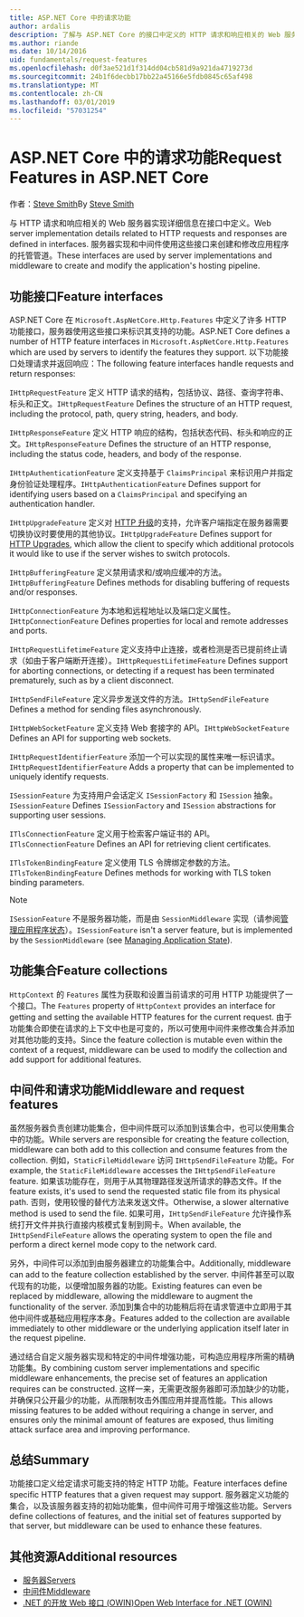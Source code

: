```yaml
---
title: ASP.NET Core 中的请求功能
author: ardalis
description: 了解与 ASP.NET Core 的接口中定义的 HTTP 请求和响应相关的 Web 服务器实现详细信息。
ms.author: riande
ms.date: 10/14/2016
uid: fundamentals/request-features
ms.openlocfilehash: d0f3ae521d1f314dd04cb581d9a921da4719273d
ms.sourcegitcommit: 24b1f6decbb17bb22a45166e5fdb0845c65af498
ms.translationtype: MT
ms.contentlocale: zh-CN
ms.lasthandoff: 03/01/2019
ms.locfileid: "57031254"
---
```

# <a name="request-features-in-aspnet-core"></a><span data-ttu-id="18362-103">ASP.NET Core 中的请求功能</span><span class="sxs-lookup"><span data-stu-id="18362-103">Request Features in ASP.NET Core</span></span>

<span data-ttu-id="18362-104">作者：[Steve Smith](https://ardalis.com/)</span><span class="sxs-lookup"><span data-stu-id="18362-104">By [Steve Smith](https://ardalis.com/)</span></span>

<span data-ttu-id="18362-105">与 HTTP 请求和响应相关的 Web 服务器实现详细信息在接口中定义。</span><span class="sxs-lookup"><span data-stu-id="18362-105">Web server implementation details related to HTTP requests and responses are defined in interfaces.</span></span> <span data-ttu-id="18362-106">服务器实现和中间件使用这些接口来创建和修改应用程序的托管管道。</span><span class="sxs-lookup"><span data-stu-id="18362-106">These interfaces are used by server implementations and middleware to create and modify the application's hosting pipeline.</span></span>

## <a name="feature-interfaces"></a><span data-ttu-id="18362-107">功能接口</span><span class="sxs-lookup"><span data-stu-id="18362-107">Feature interfaces</span></span>

<span data-ttu-id="18362-108">ASP.NET Core 在 `Microsoft.AspNetCore.Http.Features` 中定义了许多 HTTP 功能接口，服务器使用这些接口来标识其支持的功能。</span><span class="sxs-lookup"><span data-stu-id="18362-108">ASP.NET Core defines a number of HTTP feature interfaces in `Microsoft.AspNetCore.Http.Features` which are used by servers to identify the features they support.</span></span> <span data-ttu-id="18362-109">以下功能接口处理请求并返回响应：</span><span class="sxs-lookup"><span data-stu-id="18362-109">The following feature interfaces handle requests and return responses:</span></span>

<span data-ttu-id="18362-110">`IHttpRequestFeature` 定义 HTTP 请求的结构，包括协议、路径、查询字符串、标头和正文。</span><span class="sxs-lookup"><span data-stu-id="18362-110">`IHttpRequestFeature` Defines the structure of an HTTP request, including the protocol, path, query string, headers, and body.</span></span>

<span data-ttu-id="18362-111">`IHttpResponseFeature` 定义 HTTP 响应的结构，包括状态代码、标头和响应的正文。</span><span class="sxs-lookup"><span data-stu-id="18362-111">`IHttpResponseFeature` Defines the structure of an HTTP response, including the status code, headers, and body of the response.</span></span>

<span data-ttu-id="18362-112">`IHttpAuthenticationFeature` 定义支持基于 `ClaimsPrincipal` 来标识用户并指定身份验证处理程序。</span><span class="sxs-lookup"><span data-stu-id="18362-112">`IHttpAuthenticationFeature` Defines support for identifying users based on a `ClaimsPrincipal` and specifying an authentication handler.</span></span>

<span data-ttu-id="18362-113">`IHttpUpgradeFeature` 定义对 [HTTP 升级](https://tools.ietf.org/html/rfc2616.html#section-14.42)的支持，允许客户端指定在服务器需要切换协议时要使用的其他协议。</span><span class="sxs-lookup"><span data-stu-id="18362-113">`IHttpUpgradeFeature` Defines support for [HTTP Upgrades](https://tools.ietf.org/html/rfc2616.html#section-14.42), which allow the client to specify which additional protocols it would like to use if the server wishes to switch protocols.</span></span>

<span data-ttu-id="18362-114">`IHttpBufferingFeature` 定义禁用请求和/或响应缓冲的方法。</span><span class="sxs-lookup"><span data-stu-id="18362-114">`IHttpBufferingFeature` Defines methods for disabling buffering of requests and/or responses.</span></span>

<span data-ttu-id="18362-115">`IHttpConnectionFeature` 为本地和远程地址以及端口定义属性。</span><span class="sxs-lookup"><span data-stu-id="18362-115">`IHttpConnectionFeature` Defines properties for local and remote addresses and ports.</span></span>

<span data-ttu-id="18362-116">`IHttpRequestLifetimeFeature` 定义支持中止连接，或者检测是否已提前终止请求（如由于客户端断开连接）。</span><span class="sxs-lookup"><span data-stu-id="18362-116">`IHttpRequestLifetimeFeature` Defines support for aborting connections, or detecting if a request has been terminated prematurely, such as by a client disconnect.</span></span>

<span data-ttu-id="18362-117">`IHttpSendFileFeature` 定义异步发送文件的方法。</span><span class="sxs-lookup"><span data-stu-id="18362-117">`IHttpSendFileFeature` Defines a method for sending files asynchronously.</span></span>

<span data-ttu-id="18362-118">`IHttpWebSocketFeature` 定义支持 Web 套接字的 API。</span><span class="sxs-lookup"><span data-stu-id="18362-118">`IHttpWebSocketFeature` Defines an API for supporting web sockets.</span></span>

<span data-ttu-id="18362-119">`IHttpRequestIdentifierFeature` 添加一个可以实现的属性来唯一标识请求。</span><span class="sxs-lookup"><span data-stu-id="18362-119">`IHttpRequestIdentifierFeature` Adds a property that can be implemented to uniquely identify requests.</span></span>

<span data-ttu-id="18362-120">`ISessionFeature` 为支持用户会话定义 `ISessionFactory` 和 `ISession` 抽象。</span><span class="sxs-lookup"><span data-stu-id="18362-120">`ISessionFeature` Defines `ISessionFactory` and `ISession` abstractions for supporting user sessions.</span></span>

<span data-ttu-id="18362-121">`ITlsConnectionFeature` 定义用于检索客户端证书的 API。</span><span class="sxs-lookup"><span data-stu-id="18362-121">`ITlsConnectionFeature` Defines an API for retrieving client certificates.</span></span>

<span data-ttu-id="18362-122">`ITlsTokenBindingFeature` 定义使用 TLS 令牌绑定参数的方法。</span><span class="sxs-lookup"><span data-stu-id="18362-122">`ITlsTokenBindingFeature` Defines methods for working with TLS token binding parameters.</span></span>

> [!NOTE]
> <span data-ttu-id="18362-123">`ISessionFeature` 不是服务器功能，而是由 `SessionMiddleware` 实现（请参阅[管理应用程序状态](app-state.md)）。</span><span class="sxs-lookup"><span data-stu-id="18362-123">`ISessionFeature` isn't a server feature, but is implemented by the `SessionMiddleware` (see [Managing Application State](app-state.md)).</span></span>

## <a name="feature-collections"></a><span data-ttu-id="18362-124">功能集合</span><span class="sxs-lookup"><span data-stu-id="18362-124">Feature collections</span></span>

<span data-ttu-id="18362-125">`HttpContext` 的 `Features` 属性为获取和设置当前请求的可用 HTTP 功能提供了一个接口。</span><span class="sxs-lookup"><span data-stu-id="18362-125">The `Features` property of `HttpContext` provides an interface for getting and setting the available HTTP features for the current request.</span></span> <span data-ttu-id="18362-126">由于功能集合即使在请求的上下文中也是可变的，所以可使用中间件来修改集合并添加对其他功能的支持。</span><span class="sxs-lookup"><span data-stu-id="18362-126">Since the feature collection is mutable even within the context of a request, middleware can be used to modify the collection and add support for additional features.</span></span>

## <a name="middleware-and-request-features"></a><span data-ttu-id="18362-127">中间件和请求功能</span><span class="sxs-lookup"><span data-stu-id="18362-127">Middleware and request features</span></span>

<span data-ttu-id="18362-128">虽然服务器负责创建功能集合，但中间件既可以添加到该集合中，也可以使用集合中的功能。</span><span class="sxs-lookup"><span data-stu-id="18362-128">While servers are responsible for creating the feature collection, middleware can both add to this collection and consume features from the collection.</span></span> <span data-ttu-id="18362-129">例如，`StaticFileMiddleware` 访问 `IHttpSendFileFeature` 功能。</span><span class="sxs-lookup"><span data-stu-id="18362-129">For example, the `StaticFileMiddleware` accesses the `IHttpSendFileFeature` feature.</span></span> <span data-ttu-id="18362-130">如果该功能存在，则用于从其物理路径发送所请求的静态文件。</span><span class="sxs-lookup"><span data-stu-id="18362-130">If the feature exists, it's used to send the requested static file from its physical path.</span></span> <span data-ttu-id="18362-131">否则，使用较慢的替代方法来发送文件。</span><span class="sxs-lookup"><span data-stu-id="18362-131">Otherwise, a slower alternative method is used to send the file.</span></span> <span data-ttu-id="18362-132">如果可用，`IHttpSendFileFeature` 允许操作系统打开文件并执行直接内核模式复制到网卡。</span><span class="sxs-lookup"><span data-stu-id="18362-132">When available, the `IHttpSendFileFeature` allows the operating system to open the file and perform a direct kernel mode copy to the network card.</span></span>

<span data-ttu-id="18362-133">另外，中间件可以添加到由服务器建立的功能集合中。</span><span class="sxs-lookup"><span data-stu-id="18362-133">Additionally, middleware can add to the feature collection established by the server.</span></span> <span data-ttu-id="18362-134">中间件甚至可以取代现有的功能，以便增加服务器的功能。</span><span class="sxs-lookup"><span data-stu-id="18362-134">Existing features can even be replaced by middleware, allowing the middleware to augment the functionality of the server.</span></span> <span data-ttu-id="18362-135">添加到集合中的功能稍后将在请求管道中立即用于其他中间件或基础应用程序本身。</span><span class="sxs-lookup"><span data-stu-id="18362-135">Features added to the collection are available immediately to other middleware or the underlying application itself later in the request pipeline.</span></span>

<span data-ttu-id="18362-136">通过结合自定义服务器实现和特定的中间件增强功能，可构造应用程序所需的精确功能集。</span><span class="sxs-lookup"><span data-stu-id="18362-136">By combining custom server implementations and specific middleware enhancements, the precise set of features an application requires can be constructed.</span></span> <span data-ttu-id="18362-137">这样一来，无需更改服务器即可添加缺少的功能，并确保只公开最少的功能，从而限制攻击外围应用并提高性能。</span><span class="sxs-lookup"><span data-stu-id="18362-137">This allows missing features to be added without requiring a change in server, and ensures only the minimal amount of features are exposed, thus limiting attack surface area and improving performance.</span></span>

## <a name="summary"></a><span data-ttu-id="18362-138">总结</span><span class="sxs-lookup"><span data-stu-id="18362-138">Summary</span></span>

<span data-ttu-id="18362-139">功能接口定义给定请求可能支持的特定 HTTP 功能。</span><span class="sxs-lookup"><span data-stu-id="18362-139">Feature interfaces define specific HTTP features that a given request may support.</span></span> <span data-ttu-id="18362-140">服务器定义功能的集合，以及该服务器支持的初始功能集，但中间件可用于增强这些功能。</span><span class="sxs-lookup"><span data-stu-id="18362-140">Servers define collections of features, and the initial set of features supported by that server, but middleware can be used to enhance these features.</span></span>

## <a name="additional-resources"></a><span data-ttu-id="18362-141">其他资源</span><span class="sxs-lookup"><span data-stu-id="18362-141">Additional resources</span></span>

* [<span data-ttu-id="18362-142">服务器</span><span class="sxs-lookup"><span data-stu-id="18362-142">Servers</span></span>](xref:fundamentals/servers/index)
* [<span data-ttu-id="18362-143">中间件</span><span class="sxs-lookup"><span data-stu-id="18362-143">Middleware</span></span>](xref:fundamentals/middleware/index)
* [<span data-ttu-id="18362-144">.NET 的开放 Web 接口 (OWIN)</span><span class="sxs-lookup"><span data-stu-id="18362-144">Open Web Interface for .NET (OWIN)</span></span>](xref:fundamentals/owin)
